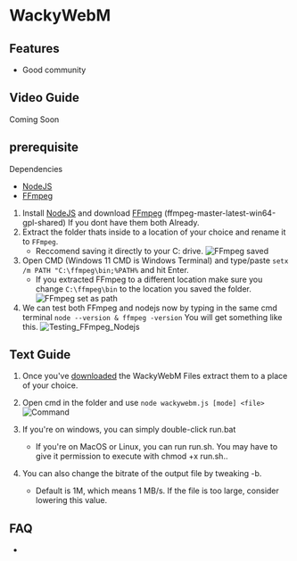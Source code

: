 # WackyWebM

## Features

- Good community

## Video Guide

Coming Soon

## prerequisite

Dependencies

 * [NodeJS](https://nodejs.org/en/)
 * [FFmpeg](https://ffmpeg.org)

1. Install [NodeJS](https://nodejs.org/en/) and download [FFmpeg](https://github.com/BtbN/FFmpeg-Builds/releases) (ffmpeg-master-latest-win64-gpl-shared) If you dont have them both Already.
2. Extract the folder thats inside to a location of your choice and rename it to `FFmpeg`.
    - Reccomend saving it directly to your C: drive.
    ![FFmpeg saved](https://raw.githubusercontent.com/MidnightAnnie/WebM-Maker-Thing-Idk/main/Instructions/Images/explorer_85T5BOyghh.png)
3. Open CMD (Windows 11 CMD is Windows Terminal) and type/paste `setx /m PATH "C:\ffmpeg\bin;%PATH%` and hit Enter.
    - If you extracted FFmpeg to a different location make sure you change `C:\ffmpeg\bin` to the location you saved the folder.
    ![FFmpeg set as path](https://raw.githubusercontent.com/MidnightAnnie/WebM-Maker-Thing-Idk/main/Instructions/Images/WindowsTerminal_xeFpTJSupI.png)
4. We can test both FFmpeg and nodejs now by typing in the same cmd terminal `node --version & ffmpeg -version` You will get something like this.
    ![Testing_FFmpeg_Nodejs](https://raw.githubusercontent.com/MidnightAnnie/WebM-Maker-Thing-Idk/main/Instructions/Images/WindowsTerminal_1giFm8eCyo.png)
	
## Text Guide

1. Once you've [downloaded](https://github.com/OIRNOIR/WebM-Maker-Thing-Idk/archive/refs/heads/main.zip) the WackyWebM Files extract them to a place of your choice.
    
2. Open cmd in the folder and use `node wackywebm.js [mode] <file>` 
    ![Command](https://raw.githubusercontent.com/MidnightAnnie/WebM-Maker-Thing-Idk/main/Instructions/Images/WindowsTerminal_BZIkkLMuJI.png)
3. If you're on windows, you can simply double-click run.bat
    - If you're on MacOS or Linux, you can run run.sh. You may have to give it permission to execute with chmod +x run.sh..
4. You can also change the bitrate of the output file by tweaking -b.
    - Default is 1M, which means 1 MB/s. If the file is too large, consider lowering this value.


## FAQ

- 
